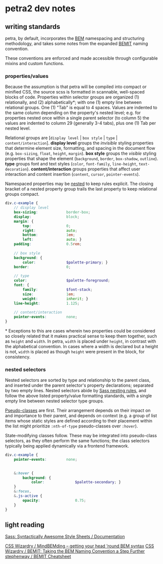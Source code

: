 # petra2 dev notes


## writing standards

petra, by default, incorporates the [BEM](https://en.bem.info/methodology/quick-start/) namespacing and structuring methodology, and takes some notes from the expanded [BEMIT](https://csswizardry.com/2015/08/bemit-taking-the-bem-naming-convention-a-step-further/) naming convention.

These conventions are enforced and made accessible through configurable mixins and custom functions.

### properties/values

Because the assumption is that petra will be compiled into compact or minified CSS, the source scss is formatted in scannable, well-spaced blocks of code. Properties within selector groups are organized (1) relationally, and (2) alphabetically\*; with one (1) empty line between relational groups. One (1) "Tab" is equal to 4 spaces. Values are indented to the same column depending on the property's nested level; e.g. for properties nested once within a single parent selector (to column 5) the values are indented to column 29 (generally 3-4 tabs), plus one (1) Tab per nested level.

Relational groups are [`display level` | `box style` | `type` | `content/interaction`]. **display level** groups the _invisible_ styling properties that determine element size, formatting, and spacing in the document flow (e.g. `box-sizing`, `float`, `height`, `margin`). **box style** groups the _visible_ styling properties that shape the element (`background`, `border`, `box-shadow`, `outline`). **type** groups font and text styles (`color`, `font-family`, `line-height`, `text-decoration`). **content/interaction** groups properties that affect user interaction and content insertion (`content`, `cursor`, `pointer-events`).

Namespaced properties may be [nested](http://sass-lang.com/documentation/file.SASS_REFERENCE.html#Nested_Properties "Sass documentation for nested properties") to keep rules explicit. The closing bracket of a nested property group trails the last property to keep relational groups compact.

```scss
div.c-example {
    // display level
    box-sizing:             border-box;
    display:                block;
    margin: {
        top:                0;
        right:              auto;
        bottom:             1em;
        left:               auto; }
    padding:                0.5rem;
    
    // box style
    background: {
        color:              $palette-primary; }
    border:                 0;
    
    // type
    color:                  $palette-foreground;
    font: {
        family:             $font-stack;
        size:               1em;
        weight:             inherit; }
    line-height:            1.125;
    
    // content/interaction
    pointer-events:         none;
}
```

\* Exceptions to this are cases wherein two properties could be considered so closely related that it makes practical sense to keep them together, such as `height` and `width`. In petra, `width` is placed under `height`, in contrast with the alphabetical convention. In cases where a width is declared but a height is not, `width` is placed as though `height` were present in the block, for consistency.

### nested selectors

Nested selectors are sorted by type and relationship to the parent class, and inserted under the parent selector's property declarations; separated by two empty lines. Nested selectors abide by [Sass nesting rules](http://sass-lang.com/documentation/file.SASS_REFERENCE.html#Nested_Rules "Sass documentation for nested rules"), and follow the above listed property/value formatting standards, with a single empty line between nested selector type groups.

[Pseudo-classes](https://developer.mozilla.org/en-US/docs/Web/CSS/Pseudo-classes "MDN documentation for 'pseudo-classes'") are first. Their arrangement depends on their impact on and importance to their parent, and depends on context (e.g. a group of list items whose static styles are defined according to their placement within the list might prioritize `:nth-of-type` pseudo-classes over `:hover`).

State-modifying classes follow. These may be integrated into pseudo-class selectors, as they often perform the same functions; the class selectors typically being applied dynamically via a frontend framework.

```scss
div.c-example {
    pointer-events:         none;
    
    
    &:hover {
        background: {
            color:              $palette-secondary; }
    }
    &:focus,
    &.js-active {
        opacity:                0.75;
    }
}
```


## light reading

[Sass: Syntactically Awesome Style Sheets / Documentation](http://sass-lang.com/documentation/file.SASS_REFERENCE.html)

[CSS Wizardry / MindBEMding – getting your head ’round BEM syntax](https://csswizardry.com/2013/01/mindbemding-getting-your-head-round-bem-syntax/)
[CSS Wizardry / BEMIT: Taking the BEM Naming Convention a Step Further](https://csswizardry.com/2015/08/bemit-taking-the-bem-naming-convention-a-step-further/)
[stephenway / BEMIT Cheatsheet](https://gist.github.com/stephenway/a6145d9b4430e8c55a77)

